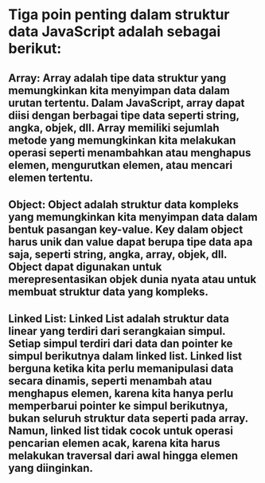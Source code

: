 # Tiga poin penting dalam struktur data JavaScript adalah sebagai berikut:

## Array: Array adalah tipe data struktur yang memungkinkan kita menyimpan data dalam urutan tertentu. Dalam JavaScript, array dapat diisi dengan berbagai tipe data seperti string, angka, objek, dll. Array memiliki sejumlah metode yang memungkinkan kita melakukan operasi seperti menambahkan atau menghapus elemen, mengurutkan elemen, atau mencari elemen tertentu.

## Object: Object adalah struktur data kompleks yang memungkinkan kita menyimpan data dalam bentuk pasangan key-value. Key dalam object harus unik dan value dapat berupa tipe data apa saja, seperti string, angka, array, objek, dll. Object dapat digunakan untuk merepresentasikan objek dunia nyata atau untuk membuat struktur data yang kompleks.

## Linked List: Linked List adalah struktur data linear yang terdiri dari serangkaian simpul. Setiap simpul terdiri dari data dan pointer ke simpul berikutnya dalam linked list. Linked list berguna ketika kita perlu memanipulasi data secara dinamis, seperti menambah atau menghapus elemen, karena kita hanya perlu memperbarui pointer ke simpul berikutnya, bukan seluruh struktur data seperti pada array. Namun, linked list tidak cocok untuk operasi pencarian elemen acak, karena kita harus melakukan traversal dari awal hingga elemen yang diinginkan.